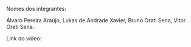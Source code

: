 Nomes dos integrantes:

Álvaro Pereira Araújo, Lukas de Andrade Xavier, Bruno Orati Sena, Vitor Orati Sena.

Link do vídeo:
